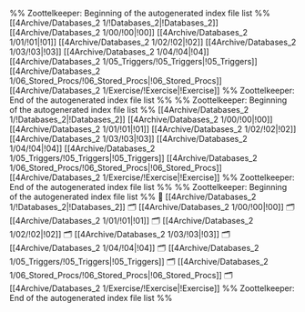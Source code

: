 %% Zoottelkeeper: Beginning of the autogenerated index file list  %%
 [[4Archive/Databases_2 1/!Databases_2|!Databases_2]]
 [[4Archive/Databases_2 1/00/!00|!00]]
 [[4Archive/Databases_2 1/01/!01|!01]]
 [[4Archive/Databases_2 1/02/!02|!02]]
 [[4Archive/Databases_2 1/03/!03|!03]]
 [[4Archive/Databases_2 1/04/!04|!04]]
 [[4Archive/Databases_2 1/05_Triggers/!05_Triggers|!05_Triggers]]
 [[4Archive/Databases_2 1/06_Stored_Procs/!06_Stored_Procs|!06_Stored_Procs]]
 [[4Archive/Databases_2 1/Exercise/!Exercise|!Exercise]]
%% Zoottelkeeper: End of the autogenerated index file list  %%
%% Zoottelkeeper: Beginning of the autogenerated index file list  %%
 [[4Archive/Databases_2 1/!Databases_2|!Databases_2]]
 [[4Archive/Databases_2 1/00/!00|!00]]
 [[4Archive/Databases_2 1/01/!01|!01]]
 [[4Archive/Databases_2 1/02/!02|!02]]
 [[4Archive/Databases_2 1/03/!03|!03]]
 [[4Archive/Databases_2 1/04/!04|!04]]
 [[4Archive/Databases_2 1/05_Triggers/!05_Triggers|!05_Triggers]]
 [[4Archive/Databases_2 1/06_Stored_Procs/!06_Stored_Procs|!06_Stored_Procs]]
 [[4Archive/Databases_2 1/Exercise/!Exercise|!Exercise]]
%% Zoottelkeeper: End of the autogenerated index file list  %%
%% Zoottelkeeper: Beginning of the autogenerated index file list  %%
📄 [[4Archive/Databases_2 1/!Databases_2|!Databases_2]]
🗂️ [[4Archive/Databases_2 1/00/!00|!00]]
🗂️ [[4Archive/Databases_2 1/01/!01|!01]]
🗂️ [[4Archive/Databases_2 1/02/!02|!02]]
🗂️ [[4Archive/Databases_2 1/03/!03|!03]]
🗂️ [[4Archive/Databases_2 1/04/!04|!04]]
🗂️ [[4Archive/Databases_2 1/05_Triggers/!05_Triggers|!05_Triggers]]
🗂️ [[4Archive/Databases_2 1/06_Stored_Procs/!06_Stored_Procs|!06_Stored_Procs]]
🗂️ [[4Archive/Databases_2 1/Exercise/!Exercise|!Exercise]]
%% Zoottelkeeper: End of the autogenerated index file list  %%

